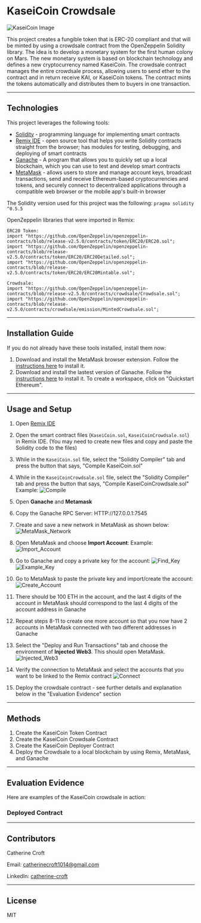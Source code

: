 # KaseiCoin Crowdsale
![KaseiCoin Image](./Execution_Results/kaseicoin.jpeg)

This project creates a fungible token that is ERC-20 compliant and that will be minted by using a crowdsale contract from the OpenZeppelin Solidity library. The idea is to develop a monetary system for the first human colony on Mars. The new monetary system is based on blockchain technology and defines a new cryptocurrency named KaseiCoin. The crowdsale contract manages the entire crowdsale process, allowing users to send ether to the contract and in return receive KAI, or KaseiCoin tokens. The contract mints the tokens automatically and distributes them to buyers in one transaction. 

---

## Technologies
This project leverages the following tools:
* [Solidity](https://docs.soliditylang.org/en/v0.8.13/) - programming language for implementing smart contracts
* [Remix IDE](https://remix.ethereum.org/#optimize=false&runs=200&evmVersion=null&version=soljson-v0.8.7+commit.e28d00a7.js) - open source tool that helps you write Solidity contracts straight from the browser; has modules for testing, debugging, and deploying of smart contracts
* [Ganache](https://trufflesuite.com/ganache/) - A program that allows you to quickly set up a local blockchain, which you can use to test and develop smart contracts
* [MetaMask](https://metamask.io/) - allows users to store and manage account keys, broadcast transactions, send and receive Ethereum-based cryptocurrencies and tokens, and securely connect to decentralized applications through a compatible web browser or the mobile app's built-in browser

The Solidity version used for this project was the following:
`pragma solidity ^0.5.5`

OpenZeppelin libraries that were imported in Remix:

```
ERC20 Token:
import "https://github.com/OpenZeppelin/openzeppelin-contracts/blob/release-v2.5.0/contracts/token/ERC20/ERC20.sol";
import "https://github.com/OpenZeppelin/openzeppelin-contracts/blob/release-v2.5.0/contracts/token/ERC20/ERC20Detailed.sol";
import "https://github.com/OpenZeppelin/openzeppelin-contracts/blob/release-v2.5.0/contracts/token/ERC20/ERC20Mintable.sol";

Crowdsale:
import "https://github.com/OpenZeppelin/openzeppelin-contracts/blob/release-v2.5.0/contracts/crowdsale/Crowdsale.sol";
import "https://github.com/OpenZeppelin/openzeppelin-contracts/blob/release-v2.5.0/contracts/crowdsale/emission/MintedCrowdsale.sol";
```

---

## Installation Guide
If you do not already have these tools installed, install them now: 
1. Download and install the MetaMask browser extension. Follow the [instructions here](https://metamask.io/download/) to install it.
2. Download and install the lastest version of Ganache. Follow the [instructions here](https://trufflesuite.com/ganache/) to install it. To create a workspace, click on "Quickstart Ethereum".

---

## Usage and Setup
1. Open [Remix IDE](https://remix.ethereum.org/#optimize=false&runs=200&evmVersion=null&version=soljson-v0.8.7+commit.e28d00a7.js) 

2. Open the smart contract files (`KaseiCoin.sol`, `KaseiCoinCrowdsale.sol`) in Remix IDE. (You may need to create new files and copy and paste the Solidity code to the files)

3. While in the `KaseiCoin.sol` file, select the "Solidity Compiler" tab and press the button that says, "Compile KaseiCoin.sol"

4. While in the `KaseiCoinCrowdsale.sol` file, select the "Solidity Compiler" tab and press the button that says, "Compile KaseiCoinCrowdsale.sol"
Example: ![Compile](./Execution_Results/Compile_Example.png)

5. Open **Ganache** and **Metamask**

6. Copy the Ganache RPC Server: HTTP://127.0.0.1:7545

7. Create and save a new network in MetaMask as shown below:
![MetaMask_Network](./Execution_Results/Network.png)  

8. Open MetaMask and choose **Import Account**:
Example: ![Import_Account](./Execution_Results/Import_Account.png)

9. Go to Ganache and copy a private key for the account:
![Find_Key](./Execution_Results/find_key.png)
![Example_Key](./Execution_Results/example_key.png)

10. Go to MetaMask to paste the private key and import/create the account:
![Create_Account](./Execution_Results/Create_Account.png)

11. There should be 100 ETH in the account, and the last 4 digits of the account in MetaMask should correspond to the last 4 digits of the account address in Ganache

12. Repeat steps 8-11 to create one more account so that you now have 2 accounts in MetaMask connected with two different addresses in Ganache

13. Select the "Deploy and Run Transactions" tab and choose the environment of **Injected Web3**. This should open MetaMask.
![Injected_Web3](./Execution_Results/InjectedW3.png)

14. Verify the connection to MetaMask and select the accounts that you want to be linked to the Remix contract
![Connect](./Execution_Results/Connect_MetaMask.png)

15. Deploy the crowdsale contract - see further details and explanation below in the "Evaluation Evidence" section
---

## Methods
1. Create the KaseiCoin Token Contract
2. Create the KaseiCoin Crowdsale Contract
3. Create the KaseiCoin Deployer Contract
4. Deploy the Crowdsale to a local blockchain by using Remix, MetaMask, and Ganache

---

## Evaluation Evidence
Here are examples of the KaseiCoin crowdsale in action:

### Deployed Contract



---

## Contributors
Catherine Croft

Email: catherinecroft1014@gmail.com

LinkedIn: [catherine-croft](https://www.linkedin.com/in/catherine-croft-4715481aa/)

---

## License 
MIT